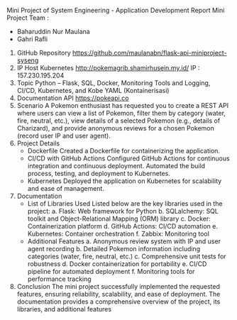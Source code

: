 Mini Project of System Engineering - Application Development Report
Mini Project Team :
- Baharuddin Nur Maulana
- Gahri Rafli
1. GitHub Repository
   https://github.com/maulanabn/flask-api-miniproject-syseng
2. IP Host Kubernetes
   http://pokemagrib.shamirhusein.my.id/
   IP : 157.230.195.204
3. Topic
   Python – Flask, SQL, Docker, Monitoring Tools and Logging, CI/CD, Kubernetes, and Kobe YAML (Kontainerisasi)
4. Documentation API
   https://pokeapi.co
5. Scenario
   A Pokemon enthusiast has requested you to create a REST API where users can view a list of Pokemon, filter them by category (water, fire, neutral, etc.), view details of a selected Pokemon (e.g., details of Charizard), and provide anonymous reviews for a chosen Pokemon (record user IP and user agent).
6. Project Details
   - Dockerfile
   Created a Dockerfile for containerizing the application.
   - CI/CD with GitHub Actions
   Configured GitHub Actions for continuous integration and continuous deployment.
   Automated the build process, testing, and deployment to Kubernetes.
   - Kubernetes
   Deployed the application on Kubernetes for scalability and ease of management.
7. Documentation
   - List of Libraries Used
   Listed below are the key libraries used in the project:
   a. Flask: Web framework for Python
   b. SQLalchemy: SQL toolkit and Object-Relational Mapping (ORM) library
   c. Docker: Containerization platform
   d. GitHub Actions: CI/CD automation
   e. Kubernetes: Container orchestration
   f. Zabbix: Monitoring tool
   - Additional Features
   a. Anonymous review system with IP and user agent recording
   b. Detailed Pokemon information including categories (water, fire, neutral, etc.)
   c. Comprehensive unit tests for robustness
   d. Docker containerization for portability
   e. CI/CD pipeline for automated deployment
   f. Monitoring tools for performance tracking
8. Conclusion
   The mini project successfully implemented the requested features, ensuring reliability, scalability, and ease of deployment. The documentation provides a comprehensive    overview of the project, its libraries, and additional features



